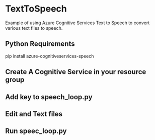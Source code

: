 # TextToSpeech
Example of using Azure Cognitive Services Text to Speech to convert various text files to speech.

## Python Requirements
pip install azure-cognitiveservices-speech

## Create A Cognitive Service in your resource group

## Add key to speech_loop.py

## Edit and Text files

## Run speec_loop.py


